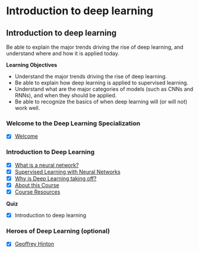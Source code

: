 # Introduction to deep learning

## Introduction to deep learning
Be able to explain the major trends driving the rise of deep learning, and understand where and how it is applied today.

**Learning Objectives**
- Understand the major trends driving the rise of deep learning.
- Be able to explain how deep learning is applied to supervised learning.
- Understand what are the major categories of models (such as CNNs and RNNs), and when they should be applied.
- Be able to recognize the basics of when deep learning will (or will not) work well.

### Welcome to the Deep Learning Specialization
  - [x] [Welcome](https://www.youtube.com/watch?v=CS4cs9xVecg&list=PLkDaE6sCZn6Ec-XTbcX1uRg2_u4xOEky0)

### Introduction to Deep Learning
  - [x] [What is a neural network?](https://www.youtube.com/watch?v=n1l-9lIMW7E&list=PLkDaE6sCZn6Ec-XTbcX1uRg2_u4xOEky0&index=2)
  - [x] [Supervised Learning with Neural Networks](https://www.youtube.com/watch?v=BYGpKPY9pO0&index=3&list=PLkDaE6sCZn6Ec-XTbcX1uRg2_u4xOEky0)
  - [x] [Why is Deep Learning taking off?](https://www.youtube.com/watch?v=xflCLdJh0n0&list=PLkDaE6sCZn6Ec-XTbcX1uRg2_u4xOEky0&index=4)
  - [x] [About this Course](https://www.youtube.com/watch?v=ysnIDax71yY&index=5&list=PLkDaE6sCZn6Ec-XTbcX1uRg2_u4xOEky0)
  - [x] [Course Resources](https://www.youtube.com/watch?v=7AZjh2VXD6E&list=PLkDaE6sCZn6Ec-XTbcX1uRg2_u4xOEky0&index=6)

**Quiz**
  - [x] Introduction to deep learning

### Heroes of Deep Learning (optional)
  - [x] [Geoffrey Hinton](https://www.youtube.com/watch?v=-eyhCTvrEtE&t=1624s)
